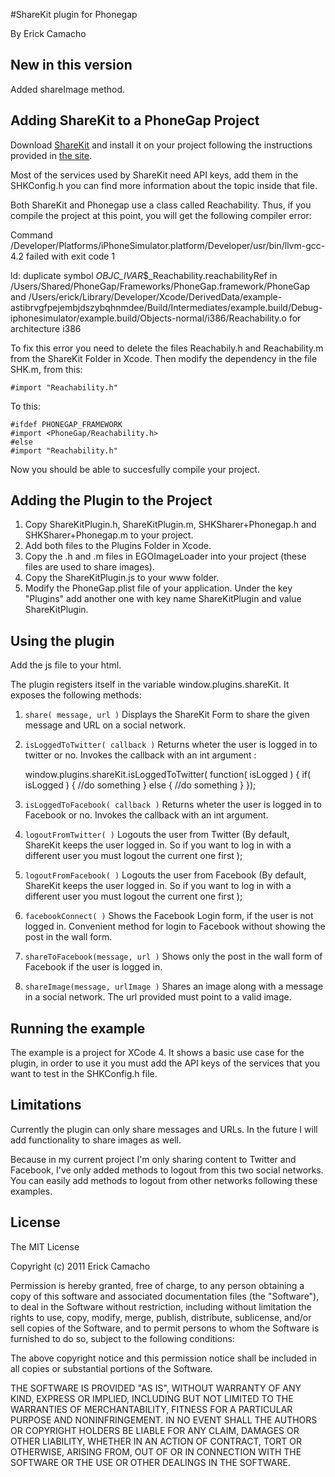 #ShareKit plugin for Phonegap 

By Erick Camacho

## New in this version

Added shareImage method.

## Adding ShareKit to a PhoneGap Project


Download [ShareKit](http://www.getsharekit.com) and install it on your project following the instructions provided in [the site](http://getsharekit.com/install/).

Most of the services used by ShareKit need API keys, add them in the SHKConfig.h you can find more information about the topic inside that file.

Both ShareKit and Phonegap use a class called Reachability. Thus, if you compile the project at this point, you will get the following compiler error:

Command /Developer/Platforms/iPhoneSimulator.platform/Developer/usr/bin/llvm-gcc-4.2 failed with exit code 1

ld: duplicate symbol _OBJC_IVAR_$_Reachability.reachabilityRef in /Users/Shared/PhoneGap/Frameworks/PhoneGap.framework/PhoneGap and /Users/erick/Library/Developer/Xcode/DerivedData/example-astibrvgfpejembjdszybqhnmdee/Build/Intermediates/example.build/Debug-iphonesimulator/example.build/Objects-normal/i386/Reachability.o for architecture i386

To fix this error you need to delete the files Reachabily.h and Reachability.m from the ShareKit Folder in Xcode. Then modify the dependency in the file SHK.m, from this:

`#import "Reachability.h"`

To this:

	#ifdef PHONEGAP_FRAMEWORK
	#import <PhoneGap/Reachability.h>
	#else
	#import "Reachability.h"
 
Now you should be able to succesfully compile your project.


## Adding the Plugin to the Project


1. Copy ShareKitPlugin.h, ShareKitPlugin.m, SHKSharer+Phonegap.h and SHKSharer+Phonegap.m to your project. 
2. Add both files to the Plugins Folder in Xcode.
3. Copy the .h and .m files in EGOImageLoader into your project (these files are used to share images).
4. Copy the ShareKitPlugin.js to your www folder.
5. Modify the PhoneGap.plist file of your application. Under the key "Plugins" add another one with key name
ShareKitPlugin and value ShareKitPlugin.


## Using the plugin

Add the js file to your html. 

The plugin registers itself in the variable window.plugins.shareKit. It exposes the following methods:

1. `share( message, url )` Displays the ShareKit Form to share the given message and URL on a social network.

2. `isLoggedToTwitter( callback )` Returns wheter the user is logged in to twitter or no. Invokes the callback with an int argument :

	window.plugins.shareKit.isLoggedToTwitter( function( isLogged ) {
		if( isLogged ) {
			//do something
		} else {
			//do something
		}
	});

3. `isLoggedToFacebook( callback )` Returns wheter the user is logged in to Facebook or no. Invokes the callback with an int argument.

4. `logoutFromTwitter( )` Logouts the user from Twitter (By default, ShareKit keeps the user logged in. So if you want to log in with a different user
you must logout the current one first );

5. `logoutFromFacebook( )` Logouts the user from Facebook (By default, ShareKit keeps the user logged in. So if you want to log in with a different user
you must logout the current one first );

6. `facebookConnect( )` Shows the Facebook Login form, if the user is not logged in. Convenient method for login to Facebook without showing the post in the wall form.

7. `shareToFacebook(message, url )` Shows only the post in the wall form of Facebook if the user is logged in. 

8. `shareImage(message, urlImage )` Shares an image along with a message in a social network. The url provided must point to a valid image. 

## Running the example
The example is a project for XCode 4. It shows a basic use case for the plugin, in order to use it you must add the API keys of the services that you want to test in the SHKConfig.h file.

## Limitations

Currently the plugin can only share messages and URLs. In the future I will add functionality to share images as well.

Because in my current project I'm only sharing content to Twitter and Facebook, I've only added methods to logout from this two social networks. You can easily add methods to logout from other networks following these examples.


## License 


The MIT License

Copyright (c) 2011 Erick Camacho

Permission is hereby granted, free of charge, to any person obtaining a copy
of this software and associated documentation files (the "Software"), to deal
in the Software without restriction, including without limitation the rights
to use, copy, modify, merge, publish, distribute, sublicense, and/or sell
copies of the Software, and to permit persons to whom the Software is
furnished to do so, subject to the following conditions:

The above copyright notice and this permission notice shall be included in
all copies or substantial portions of the Software.

THE SOFTWARE IS PROVIDED "AS IS", WITHOUT WARRANTY OF ANY KIND, EXPRESS OR
IMPLIED, INCLUDING BUT NOT LIMITED TO THE WARRANTIES OF MERCHANTABILITY,
FITNESS FOR A PARTICULAR PURPOSE AND NONINFRINGEMENT. IN NO EVENT SHALL THE
AUTHORS OR COPYRIGHT HOLDERS BE LIABLE FOR ANY CLAIM, DAMAGES OR OTHER
LIABILITY, WHETHER IN AN ACTION OF CONTRACT, TORT OR OTHERWISE, ARISING FROM,
OUT OF OR IN CONNECTION WITH THE SOFTWARE OR THE USE OR OTHER DEALINGS IN
THE SOFTWARE.


